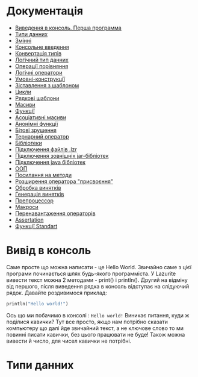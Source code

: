 # Документація
* [Виведення в консоль. Перша программа](#Вивід-в-консоль)
* [Типи данних](#Типи-данних)
* [Змінні](#Змінні)
* [Консольне введення](#Консольне-введення)
* [Конвертація типів](#Конвертація-типів)
* [Логічний тип данних](#Логічний-тип-данних)
* [Операції порівняння](#Операції-порівняння)
* [Логічні оператори](#Логічні-оператори)
* [Умовні-конструкції](#Умовні-конструкції)
* [Зіставлення з шаблоном](#match-case)
* [Цикли](#Цикли)
* [Рядкові шаблони](#Рядкові-шаблони)
* [Масиви](#Массиви)
* [Функції](#Функції)
* [Асоціативні масиви](#Ассоціативні-масиви)
* [Анонімні функції](#Анонімні-функції)
* [Бітові зрушення](#Бітові-зрушення)
* [Тернарний оператор](#Тернарний-оператор)
* [Бібліотеки](#Бібліотеки)
* [Підключення файлів .lzr](#Підключення-файлів-lzr)
* [Підключення зовнішніх jar-бібліотек](#Підключення-зовнішніх-jar-бібліотек)
* [Підключення java бібліотек](#Підключення-java-бібліотек)
* [ООП](#ООП)
* [Посилання на методи](#Посилання-на-методи)
* [Розширення оператора "присвоєння"](#Розширення-оператора-"присвоєння)
* [Обробка винятків](#Обробка-винятків)
* [Генерація винятків](#Генерація-винятків)
* [Препроцессор](#Препроцессор)
* [Макроси](#Макроси)
* [Перенавантаження операторів](#Перенавантаження-операторів)
* [Assertation](#Assertation)
* [Функції Standart](#Функції-Standart)


# Вивід в консоль 
Саме просте що можна написати - це Hello World. Звичайно саме з цієї програми починається шлях будь-якого программіста. У Lazurite вивести текст можна 2 методами - print() і println(). Другий на відміну від першого, після виведення рядка в консоль відступає на слідуючий рядок. Давайте роздивимося приклад:
```python
println("Hello world!")
```

Ось що ми побачимо в консолі : `Hello world!`
Виникає питання, куди ж поділися кавички? Тут все просто, якщо нам потрібно сказати компьютеру що далі йде звичайний текст, а не ключове слово то ми повинні писати кавички, без цього працювати не буде! Також можна вивести й число, для чисел кавички не потрібні.

# Типи данних
